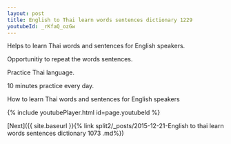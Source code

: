```yaml
---
layout: post
title: English to Thai learn words sentences dictionary 1229 
youtubeId: _rKfaQ_ozGw
---
```

 
 
Helps to learn Thai words and sentences for English speakers.

Opportunitiy to repeat the words sentences. 

Practice Thai language. 
 
10 minutes practice every day. 
 
How to learn Thai words and sentences for English speakers 
 
{% include youtubePlayer.html id=page.youtubeId %}
 
 
[Next]({{ site.baseurl }}{% link  split2/_posts/2015-12-21-English to thai learn words sentences dictionary 1073 .md%})
 
